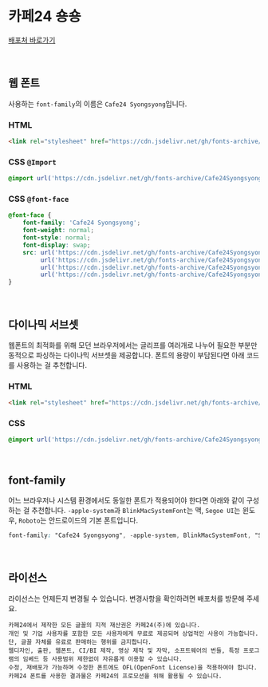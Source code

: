 # 카페24 숑숑

[배포처 바로가기](https://fonts.cafe24.com/)

&nbsp;

## 웹 폰트

사용하는 `font-family`의 이름은 `Cafe24 Syongsyong`입니다.

### HTML

```html
<link rel="stylesheet" href="https://cdn.jsdelivr.net/gh/fonts-archive/Cafe24Syongsyong/Cafe24Syongsyong.css" type="text/css"/>
```

### CSS `@Import`

```css
@import url('https://cdn.jsdelivr.net/gh/fonts-archive/Cafe24Syongsyong/Cafe24Syongsyong.css');
```

### CSS `@font-face`

```css
@font-face {
    font-family: 'Cafe24 Syongsyong';
    font-weight: normal;
    font-style: normal;
    font-display: swap;
    src: url('https://cdn.jsdelivr.net/gh/fonts-archive/Cafe24Syongsyong/Cafe24Syongsyong.woff2') format('woff2'),
         url('https://cdn.jsdelivr.net/gh/fonts-archive/Cafe24Syongsyong/Cafe24Syongsyong.woff') format('woff'),
         url('https://cdn.jsdelivr.net/gh/fonts-archive/Cafe24Syongsyong/Cafe24Syongsyong.otf') format('opentype'),
         url('https://cdn.jsdelivr.net/gh/fonts-archive/Cafe24Syongsyong/Cafe24Syongsyong.ttf') format('truetype');
}
```

&nbsp;

## 다이나믹 서브셋

웹폰트의 최적화를 위해 모던 브라우저에서는 글리프를 여러개로 나누어 필요한 부분만 동적으로 파싱하는 다이나믹 서브셋을 제공합니다. 폰트의 용량이 부담된다면 아래 코드를 사용하는 걸 추천합니다.

### HTML

```html
<link rel="stylesheet" href="https://cdn.jsdelivr.net/gh/fonts-archive/Cafe24Syongsyong/subsets/Cafe24Syongsyong-dynamic-subset.css" type="text/css"/>
```

### CSS

```css
@import url('https://cdn.jsdelivr.net/gh/fonts-archive/Cafe24Syongsyong/subsets/Cafe24Syongsyong-dynamic-subset.css');
```

&nbsp;

## font-family

어느 브라우저나 시스템 환경에서도 동일한 폰트가 적용되어야 한다면 아래와 같이 구성하는 걸 추천합니다. `-apple-system`과 `BlinkMacSystemFont`는 맥, `Segoe UI`는 윈도우, `Roboto`는 안드로이드의 기본 폰트입니다.


```css
font-family: "Cafe24 Syongsyong", -apple-system, BlinkMacSystemFont, "Segoe UI", Roboto, Oxygen, Ubuntu, Cantarell, "Open Sans", "Helvetica Neue", sans-serif;
```

&nbsp;

## 라이선스

라이선스는 언제든지 변경될 수 있습니다. 변경사항을 확인하려면 배포처를 방문해 주세요.

```
카페24에서 제작한 모든 글꼴의 지적 재산권은 카페24(주)에 있습니다.
개인 및 기업 사용자를 포함한 모든 사용자에게 무료로 제공되며 상업적인 사용이 가능합니다. 단, 글꼴 자체를 유료로 판매하는 행위를 금지합니다.
웹디자인, 출판, 웹폰트, CI/BI 제작, 영상 제작 및 자막, 소프트웨어의 번들, 특정 프로그램의 임베드 등 사용범위 제한없이 자유롭게 이용할 수 있습니다.
수정, 재배포가 가능하며 수정한 폰트에도 OFL(OpenFont License)을 적용하여야 합니다.
카페24 폰트를 사용한 결과물은 카페24의 프로모션을 위해 활용될 수 있습니다.
```
